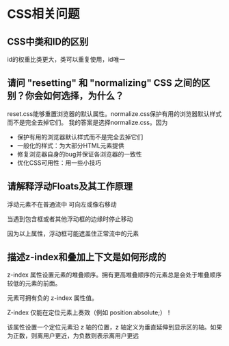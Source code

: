 # CSS相关问题

## CSS中类和ID的区别

id的权重比类更大，类可以重复使用，id唯一

## 请问 "resetting" 和 "normalizing" CSS 之间的区别？你会如何选择，为什么？

reset.css能够重置浏览器的默认属性。normalize.css保护有用的浏览器默认样式而不是完全去掉它们。 我的答案是选择normalize.css。因为

- 保护有用的浏览器默认样式而不是完全去掉它们
- 一般化的样式：为大部分HTML元素提供
- 修复浏览器自身的bug并保证各浏览器的一致性
- 优化CSS可用性：用一些小技巧

## 请解释浮动Floats及其工作原理

浮动元素不在普通流中
可向左或像右移动

当遇到包含框或者其他浮动框的边缘时停止移动

因为以上属性，浮动框可能遮盖住正常流中的元素

## 描述z-index和叠加上下文是如何形成的

z-index 属性设置元素的堆叠顺序。拥有更高堆叠顺序的元素总是会处于堆叠顺序较低的元素的前面。

元素可拥有负的 z-index 属性值。

Z-index 仅能在定位元素上奏效（例如 position:absolute;）！

该属性设置一个定位元素沿 z 轴的位置，z 轴定义为垂直延伸到显示区的轴。如果为正数，则离用户更近，为负数则表示离用户更远